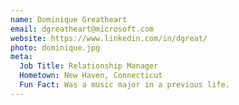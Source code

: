 ```yaml
---
name: Dominique Greatheart
email: dgreatheart@microsoft.com
website: https://www.linkedin.com/in/dgreat/
photo: dominique.jpg
meta:
  Job Title: Relationship Manager
  Hometown: New Haven, Connecticut
  Fun Fact: Was a music major in a previous life.
---
```

